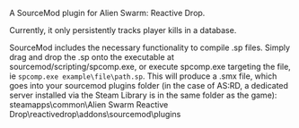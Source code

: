 A SourceMod plugin for Alien Swarm: Reactive Drop.

Currently, it only persistently tracks player kills in a database.

SourceMod includes the necessary functionality to compile .sp files.
Simply drag and drop the .sp onto the executable at sourcemod/scripting/spcomp.exe, or execute spcomp.exe targeting the file, ie `spcomp.exe example\file\path.sp`.
This will produce a .smx file, which goes into your sourcemod plugins folder (in the case of AS:RD, a dedicated server installed via the Steam Library is in the same folder as the game): steamapps\common\Alien Swarm Reactive Drop\reactivedrop\addons\sourcemod\plugins
